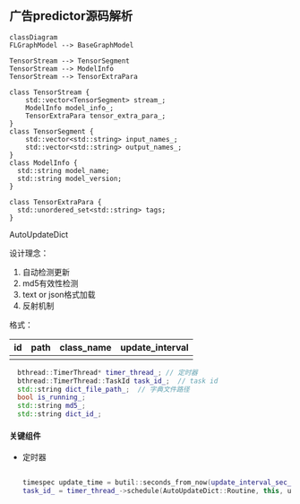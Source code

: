 ## 广告predictor源码解析

```mermaid
classDiagram
FLGraphModel --> BaseGraphModel

TensorStream --> TensorSegment
TensorStream --> ModelInfo
TensorStream --> TensorExtraPara

class TensorStream {
    std::vector<TensorSegment> stream_;
    ModelInfo model_info_;
    TensorExtraPara tensor_extra_para_;
}
class TensorSegment {
    std::vector<std::string> input_names_;
    std::vector<std::string> output_names_;
}
class ModelInfo {
  std::string model_name;
  std::string model_version;
}

class TensorExtraPara {
  std::unordered_set<std::string> tags;
}
```

AutoUpdateDict

设计理念：

1. 自动检测更新
2. md5有效性检测
3. text or json格式加载
4. 反射机制

格式：

| id   | path | class_name | update_interval |
| ---- | ---- | ---------- | --------------- |
|      |      |            |                 |



```c++
  bthread::TimerThread* timer_thread_; // 定时器
  bthread::TimerThread::TaskId task_id_;  // task id
  std::string dict_file_path_;  // 字典文件路径
  bool is_running_;
  std::string md5_;
  std::string dict_id_;
```



#### 关键组件

+ 定时器

  ```c++
    
  timespec update_time = butil::seconds_from_now(update_interval_sec_);
  task_id_ = timer_thread_->schedule(AutoUpdateDict::Routine, this, update_time);
  ```

  